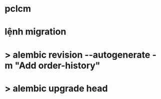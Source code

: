 # pclcm
# lệnh migration
# > alembic revision --autogenerate -m "Add order-history"
# > alembic upgrade head
